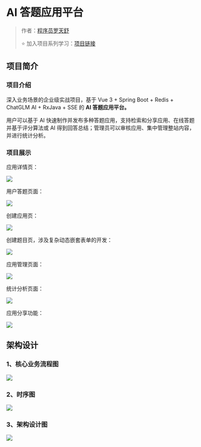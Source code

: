 # AI 答题应用平台

> 作者：[程序员罗天舒](https://github.com/Smc192)
>
> ⭐️ 加入项目系列学习：[项目链接](http://43.142.4.99/) 

## 项目简介

### 项目介绍

深入业务场景的企业级实战项目，基于 Vue 3 + Spring Boot + Redis + ChatGLM AI + RxJava + SSE 的 **AI 答题应用平台。**

用户可以基于 AI 快速制作并发布多种答题应用，支持检索和分享应用、在线答题并基于评分算法或 AI 得到回答总结；管理员可以审核应用、集中管理整站内容，并进行统计分析。



### 项目展示

应用详情页：

![](https://aidati-1311237642.cos.ap-shanghai.myqcloud.com/github/AI_%E7%AD%94%E9%A2%98/%E5%BA%94%E7%94%A8%E8%AF%A6%E6%83%85%E9%A1%B5.png)

用户答题页面：

![](https://aidati-1311237642.cos.ap-shanghai.myqcloud.com/github/AI_%E7%AD%94%E9%A2%98/%E7%AD%94%E9%A2%98%E7%95%8C%E9%9D%A2.png)

创建应用页：

![](https://aidati-1311237642.cos.ap-shanghai.myqcloud.com/github/AI_%E7%AD%94%E9%A2%98/%E5%88%9B%E5%BB%BA%E5%BA%94%E7%94%A8.png)

创建题目页，涉及复杂动态嵌套表单的开发：

![](https://aidati-1311237642.cos.ap-shanghai.myqcloud.com/github/AI_%E7%AD%94%E9%A2%98/%E8%AE%BE%E7%BD%AE%E9%A2%98%E7%9B%AE%E7%95%8C%E9%9D%A2.png)

应用管理页面：

![](https://aidati-1311237642.cos.ap-shanghai.myqcloud.com/github/AI_%E7%AD%94%E9%A2%98/%E5%BA%94%E7%94%A8%E7%AE%A1%E7%90%86.png)

统计分析页面：

![](https://aidati-1311237642.cos.ap-shanghai.myqcloud.com/github/AI_%E7%AD%94%E9%A2%98/%E7%83%AD%E9%97%A8%E5%BA%94%E7%94%A8%E7%BB%9F%E8%AE%A1.png)

应用分享功能：

![](https://aidati-1311237642.cos.ap-shanghai.myqcloud.com/github/AI_%E7%AD%94%E9%A2%98/%E5%BA%94%E7%94%A8%E5%88%86%E4%BA%AB.png)



## 架构设计

### 1、核心业务流程图

![](https://aidati-1311237642.cos.ap-shanghai.myqcloud.com/github/AI_%E7%AD%94%E9%A2%98/%E4%B8%9A%E5%8A%A1%E6%B5%81%E7%A8%8B%E5%9B%BE.png)

### 2、时序图

![](https://aidati-1311237642.cos.ap-shanghai.myqcloud.com/github/AI_%E7%AD%94%E9%A2%98/%E6%97%B6%E5%BA%8F%E5%9B%BE.png)

### 3、架构设计图

![](https://aidati-1311237642.cos.ap-shanghai.myqcloud.com/github/AI_%E7%AD%94%E9%A2%98/%E6%9E%B6%E6%9E%84%E8%AE%BE%E8%AE%A1%E5%9B%BE.png)



